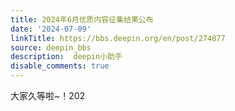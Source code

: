 ```yaml
---
title: 2024年6月优质内容征集结果公布
date: '2024-07-09'
linkTitle: https://bbs.deepin.org/en/post/274877
source: deepin_bbs
description:  deepin小助手 
disable_comments: true
---
```

大家久等啦~！202
